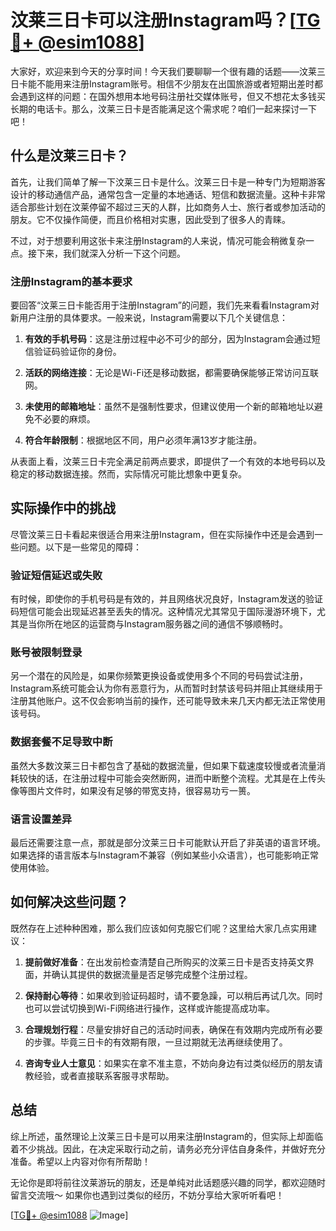 # 汶莱三日卡可以注册Instagram吗？[[TG💪+ @esim1088](https://t.me/s/esim1088)]

大家好，欢迎来到今天的分享时间！今天我们要聊聊一个很有趣的话题——汶莱三日卡能不能用来注册Instagram账号。相信不少朋友在出国旅游或者短期出差时都会遇到这样的问题：在国外想用本地号码注册社交媒体账号，但又不想花太多钱买长期的电话卡。那么，汶莱三日卡是否能满足这个需求呢？咱们一起来探讨一下吧！

## 什么是汶莱三日卡？

首先，让我们简单了解一下汶莱三日卡是什么。汶莱三日卡是一种专门为短期游客设计的移动通信产品，通常包含一定量的本地通话、短信和数据流量。这种卡非常适合那些计划在汶莱停留不超过三天的人群，比如商务人士、旅行者或参加活动的朋友。它不仅操作简便，而且价格相对实惠，因此受到了很多人的青睐。

不过，对于想要利用这张卡来注册Instagram的人来说，情况可能会稍微复杂一点。接下来，我们就深入分析一下这个问题。

### 注册Instagram的基本要求

要回答“汶莱三日卡能否用于注册Instagram”的问题，我们先来看看Instagram对新用户注册的具体要求。一般来说，Instagram需要以下几个关键信息：

1. **有效的手机号码**：这是注册过程中必不可少的部分，因为Instagram会通过短信验证码验证你的身份。
   
2. **活跃的网络连接**：无论是Wi-Fi还是移动数据，都需要确保能够正常访问互联网。

3. **未使用的邮箱地址**：虽然不是强制性要求，但建议使用一个新的邮箱地址以避免不必要的麻烦。

4. **符合年龄限制**：根据地区不同，用户必须年满13岁才能注册。

从表面上看，汶莱三日卡完全满足前两点要求，即提供了一个有效的本地号码以及稳定的移动数据连接。然而，实际情况可能比想象中更复杂。

## 实际操作中的挑战

尽管汶莱三日卡看起来很适合用来注册Instagram，但在实际操作中还是会遇到一些问题。以下是一些常见的障碍：

### 验证短信延迟或失败

有时候，即使你的手机号码是有效的，并且网络状况良好，Instagram发送的验证码短信可能会出现延迟甚至丢失的情况。这种情况尤其常见于国际漫游环境下，尤其是当你所在地区的运营商与Instagram服务器之间的通信不够顺畅时。

### 账号被限制登录

另一个潜在的风险是，如果你频繁更换设备或使用多个不同的号码尝试注册，Instagram系统可能会认为你有恶意行为，从而暂时封禁该号码并阻止其继续用于注册其他账户。这不仅会影响当前的操作，还可能导致未来几天内都无法正常使用该号码。

### 数据套餐不足导致中断

虽然大多数汶莱三日卡都包含了基础的数据流量，但如果下载速度较慢或者流量消耗较快的话，在注册过程中可能会突然断网，进而中断整个流程。尤其是在上传头像等图片文件时，如果没有足够的带宽支持，很容易功亏一篑。

### 语言设置差异

最后还需要注意一点，那就是部分汶莱三日卡可能默认开启了非英语的语言环境。如果选择的语言版本与Instagram不兼容（例如某些小众语言），也可能影响正常使用体验。

## 如何解决这些问题？

既然存在上述种种困难，那么我们应该如何克服它们呢？这里给大家几点实用建议：

1. **提前做好准备**：在出发前检查清楚自己所购买的汶莱三日卡是否支持英文界面，并确认其提供的数据流量是否足够完成整个注册过程。

2. **保持耐心等待**：如果收到验证码超时，请不要急躁，可以稍后再试几次。同时也可以尝试切换到Wi-Fi网络进行操作，这样或许能提高成功率。

3. **合理规划行程**：尽量安排好自己的活动时间表，确保在有效期内完成所有必要的步骤。毕竟三日卡的有效期有限，一旦过期就无法再继续使用了。

4. **咨询专业人士意见**：如果实在拿不准主意，不妨向身边有过类似经历的朋友请教经验，或者直接联系客服寻求帮助。

## 总结

综上所述，虽然理论上汶莱三日卡是可以用来注册Instagram的，但实际上却面临着不少挑战。因此，在决定采取行动之前，请务必充分评估自身条件，并做好充分准备。希望以上内容对你有所帮助！

无论你是即将前往汶莱游玩的朋友，还是单纯对此话题感兴趣的同学，都欢迎随时留言交流哦～ 如果你也遇到过类似的经历，不妨分享给大家听听看吧！

[[TG💪+ @esim1088](https://t.me/s/esim1088) ![Image](https://i.postimg.cc/4NQfJmqS/Snipaste-2025-05-13-00-14-12.png)]